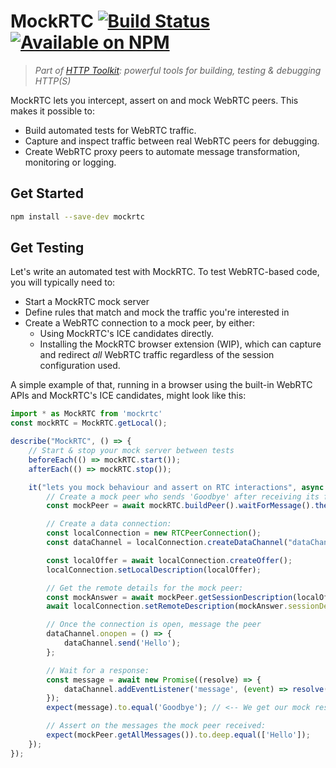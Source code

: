 # MockRTC [![Build Status](https://github.com/httptoolkit/mockrtc/workflows/CI/badge.svg)](https://github.com/httptoolkit/mockrtc/actions) [![Available on NPM](https://img.shields.io/npm/v/mockrtc.svg)](https://npmjs.com/package/mockrtc)

> _Part of [HTTP Toolkit](https://httptoolkit.tech): powerful tools for building, testing & debugging HTTP(S)_

MockRTC lets you intercept, assert on and mock WebRTC peers. This makes it possible to:

* Build automated tests for WebRTC traffic.
* Capture and inspect traffic between real WebRTC peers for debugging.
* Create WebRTC proxy peers to automate message transformation, monitoring or logging.

## Get Started

```bash
npm install --save-dev mockrtc
```

## Get Testing

Let's write an automated test with MockRTC. To test WebRTC-based code, you will typically need to:

* Start a MockRTC mock server
* Define rules that match and mock the traffic you're interested in
* Create a WebRTC connection to a mock peer, by either:
    * Using MockRTC's ICE candidates directly.
    * Installing the MockRTC browser extension (WIP), which can capture and redirect _all_ WebRTC traffic regardless of the session configuration used.

A simple example of that, running in a browser using the built-in WebRTC APIs and MockRTC's ICE candidates, might look like this:

```typescript
import * as MockRTC from 'mockrtc'
const mockRTC = MockRTC.getLocal();

describe("MockRTC", () => {
    // Start & stop your mock server between tests
    beforeEach(() => mockRTC.start());
    afterEach(() => mockRTC.stop());

    it("lets you mock behaviour and assert on RTC interactions", async () => {
        // Create a mock peer who sends 'Goodbye' after receiving its first message.
        const mockPeer = await mockRTC.buildPeer().waitForMessage().thenReply('Goodbye');

        // Create a data connection:
        const localConnection = new RTCPeerConnection();
        const dataChannel = localConnection.createDataChannel("dataChannel");

        const localOffer = await localConnection.createOffer();
        localConnection.setLocalDescription(localOffer);

        // Get the remote details for the mock peer:
        const mockAnswer = await mockPeer.getSessionDescription(localOffer);
        await localConnection.setRemoteDescription(mockAnswer.sessionDescription);

        // Once the connection is open, message the peer
        dataChannel.onopen = () => {
            dataChannel.send('Hello');
        };

        // Wait for a response:
        const message = await new Promise((resolve) => {
            dataChannel.addEventListener('message', (event) => resolve(event.data));
        });
        expect(message).to.equal('Goodbye'); // <-- We get our mock response!

        // Assert on the messages the mock peer received:
        expect(mockPeer.getAllMessages()).to.deep.equal(['Hello']);
    });
});
```